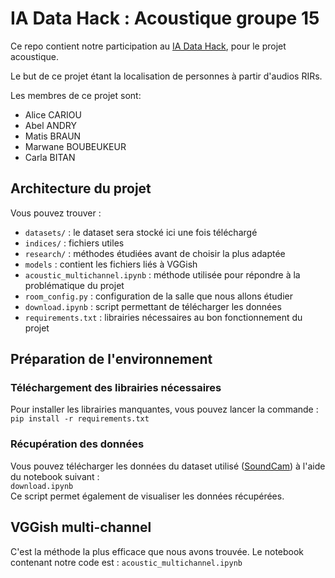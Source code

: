 # IA Data Hack : Acoustique groupe 15

Ce repo contient notre participation au [IA Data Hack](https://www.defense.gouv.fr/sga/evenements/hackathon-ia-data-hack), pour le projet acoustique.

Le but de ce projet étant la localisation de personnes à partir d'audios RIRs.

Les membres de ce projet sont:
- Alice CARIOU
- Abel ANDRY
- Matis BRAUN
- Marwane BOUBEUKEUR
- Carla BITAN

## Architecture du projet

Vous pouvez trouver :
- `datasets/` : le dataset sera stocké ici une fois téléchargé
- `indices/` : fichiers utiles
- `research/` : méthodes étudiées avant de choisir la plus adaptée
- `models` : contient les fichiers liés à VGGish
- `acoustic_multichannel.ipynb` : méthode utilisée pour répondre à la problématique du projet
- `room_config.py` : configuration de la salle que nous allons étudier
- `download.ipynb` : script permettant de télécharger les données
- `requirements.txt` : librairies nécessaires au bon fonctionnement du projet

## Préparation de l'environnement

### Téléchargement des librairies nécessaires

Pour installer les librairies manquantes, vous pouvez lancer la commande :  
`pip install -r requirements.txt`

### Récupération des données

Vous pouvez télécharger les données du dataset utilisé ([SoundCam](https://masonlwang.com/soundcam/)) à l'aide du notebook suivant :  
`download.ipynb`  
Ce script permet également de visualiser les données récupérées.

## VGGish multi-channel

C'est la méthode la plus efficace que nous avons trouvée. Le notebook contenant notre code est :
`acoustic_multichannel.ipynb`  
